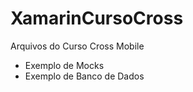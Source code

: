 XamarinCursoCross
=================

Arquivos do Curso Cross Mobile 

- Exemplo de Mocks
- Exemplo de Banco de Dados 
